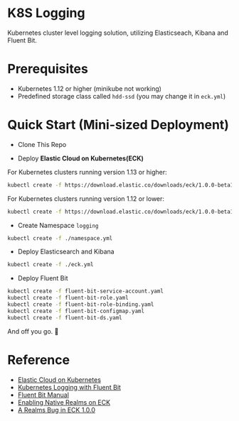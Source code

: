 # K8S Logging

Kubernetes cluster level logging solution, utilizing Elasticseach, Kibana and Fluent Bit.

# Prerequisites

* Kubernetes 1.12 or higher (minikube not working)
* Predefined storage class called `hdd-ssd` (you may change it in `eck.yml`)

# Quick Start (Mini-sized Deployment)

* Clone This Repo

* Deploy **Elastic Cloud on Kubernetes(ECK)**

For Kubernetes clusters running version 1.13 or higher:

```bash
kubectl create -f https://download.elastic.co/downloads/eck/1.0.0-beta1/all-in-one.yaml
```

For Kubernetes clusters running version 1.12 or lower:

```bash
kubectl create -f https://download.elastic.co/downloads/eck/1.0.0-beta1/all-in-one-no-validation.yaml
```

* Create Namespace `logging`

```bash
kubectl create -f ./namespace.yml
```

* Deploy Elasticsearch and Kibana

```bash
kubectl create -f ./eck.yml
```

* Deploy Fluent Bit

```bash
kubectl create -f fluent-bit-service-account.yaml
kubectl create -f fluent-bit-role.yaml
kubectl create -f fluent-bit-role-binding.yaml
kubectl create -f fluent-bit-configmap.yaml
kubectl create -f fluent-bit-ds.yaml
```

And off you go. :rocket:

# Reference

* [Elastic Cloud on Kubernetes](https://www.elastic.co/guide/en/cloud-on-k8s/current/k8s-quickstart.html)
* [Kubernetes Logging with Fluent Bit](https://github.com/fluent/fluent-bit-kubernetes-logging)
* [Fluent Bit Manual](https://docs.fluentbit.io/manual/output/elasticsearch)
* [Enabling Native Realms on ECK](https://github.com/elastic/cloud-on-k8s/issues/2036#issuecomment-544838578)
* [A Realms Bug in ECK 1.0.0](https://github.com/elastic/cloud-on-k8s/issues/2036#issuecomment-544838578)